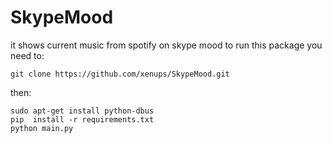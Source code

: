 # SkypeMood
it shows current music from spotify on skype mood
to run this package you need to:

```git clone https://github.com/xenups/SkypeMood.git```

then:
```sudo apt-get install python3-dev
sudo apt-get install python-dbus
pip  install -r requirements.txt
python main.py